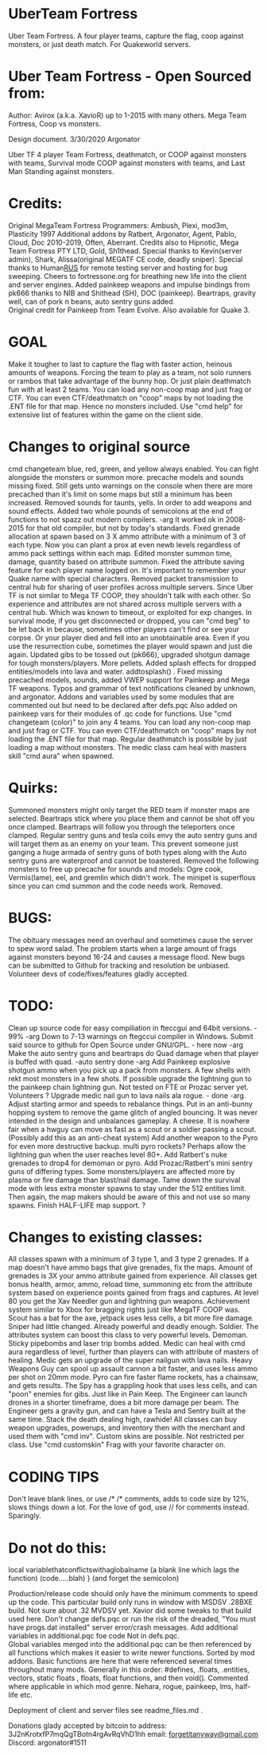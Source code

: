 # UberTeam Fortress
Uber Team Fortress. A four player teams, capture the flag, coop against monsters, or just death match. For Quakeworld servers.

# Uber Team Fortress - Open Sourced from:
 Author: Avirox (a.k.a. XavioR) up to 1-2015 with many others.
 Mega Team Fortress, Coop vs monsters.

 Design document. 3/30/2020 Argonator

 Uber TF 4 player Team Fortress, deathmatch, or COOP against monsters with teams, Survival mode COOP against monsters with
 teams, and Last Man Standing against monsters.

 # Credits:
 Original MegaTeam Fortress Programmers: Ambush, Plexi, mod3m, Plasticity 1997
 Additional addons by Ratbert, Argonator, Agent, Pablo, Cloud, Doc 2010-2019, Often, Aberrant.
 Credits also to Hipnotic, Mega Team Fortress PTY LTD, Gold, Sh1thead. 
 Special thanks to Kevin(server admin), Shark, Alissa(original MEGATF CE code, deadly sniper).
 Special thanks to Human[RUS](lotric) for remote testing server and hosting for bug sweeping.
 Cheers to fortressone.org for breathing new life into the client and server engines.
 Added painkeep weapons and impulse bindings from pk666 thanks to NIB and Shithead (SH), DOC (painkeep).
 Beartraps, gravity well, can of pork n beans, auto sentry guns added.  
 Original credit for Painkeep from Team Evolve. Also available for Quake 3.


# GOAL
 Make it tougher to last to capture the flag with faster action, heinous
 amounts of weapons. Forcing the team to play as a team, not solo runners or rambos
 that take advantage of the bunny hop. Or just plain deathmatch fun with at least 2 teams.
 You can load any non-coop map and just frag or CTF.
 You can even CTF/deathmatch on "coop" maps by not loading the .ENT file for that map. Hence no monsters included.
 Use "cmd help" for extensive list of features within the game on the client side.

# Changes to original source
cmd changeteam blue, red, green, and yellow always enabled. You can fight alongside the monsters or summon more.
precache models and sounds missing fixed. 
Still gets unto warnings on the console when there are more precached than it's limit on some maps
but still a minimum has been increased.
Removed sounds for taunts, yells. In order to add weapons and sound effects.
Added two whole pounds of semicolons at the end of functions to not spazz out modern compilers. -arg
It worked ok in 2008-2015 for that old compiler, but not by today's standards.
Fixed grenade allocation at spawn based on 3 X ammo attribute with a minimum of 3 of each type.
Now you can plant a prox at even newb levels regardless of ammo pack settings within each map.
Edited monster summon time, damage, quantity based on attribute summon.
Fixed the attribute saving feature for each player name logged on.
It's important to remember your Quake name with special characters.
Removed packet transmission to central hub for sharing of user profiles across multiple
servers. Since Uber TF is not similar to Mega TF COOP, they shouldn't talk with each other.
So experience and attributes are not shared across multiple servers with a central hub.
Which was known to timeout, or exploited for exp changes.
In survival mode, if you get disconnected or dropped, you can "cmd beg" to be let back in because,
sometimes other players can't find or see your corpse. Or your player died and fell into an unobtainable area.
Even if you use the resurrection cube, sometimes the player would spawn and just die again. 
Updated gibs to be tossed out (pk666), upgraded shotgun damage for tough monsters/players. More pellets.
Added splash effects for dropped entities/models into lava and water. addtosplash() .
Fixed missing precached models, sounds, added VWEP support for Painkeep and Mega TF weapons.
Typos and grammar of text notifications cleaned by unknown, and argonator.
Addons and variables used by some modules that are commented out but need to be declared after defs.pqc
Also added on painkeep vars for their modules of .qc code for functions.
Use "cmd changeteam (color)" to join any 4 teams. You can load any non-coop map and just frag or CTF.
You can even CTF/deathmatch on "coop" maps by not loading the .ENT file for that map.
Regular deathmatch is possible by just loading a map without monsters.
 The medic class cam heal with masters skill "cmd aura" when spawned.							
 
# Quirks:
Summoned monsters might only target the RED team if monster maps are selected.
Beartraps stick where you place them and cannot be shot off you once clamped.
Beartraps will follow you through the teleporters once clamped.
Regular sentry guns and tesla coils envy the auto sentry guns and will target them as an enemy on your team.
This prevent someone just ganging a huge armada of sentry guns of both types along with the
Auto sentry guns are waterproof and cannot be toastered.
Removed the following monsters to free up precache for sounds and models:
Ogre cook, Vermis(lame), eel, and gremlin which didn't work.
The minipet is superflous since you can cmd summon and the code needs work. Removed.
			
# BUGS:
The obituary messages need an overhaul and sometimes cause the server to spew word salad.
The problem starts when a large amount of frags against monsters beyond 16-24 and causes a message flood.
New bugs can be submitted to Github for tracking and resolution be unbiased.
Volunteer devs of code/fixes/features gladly accepted.

# TODO:
Clean up source code for easy compiliation in fteccgui and 64bit versions. - 99% -arg
Down to 7-13 warnings on ftegccui compiler in Windows. 
Submit said source to github for Open Source under GNU/GPL. - here now -arg
Make the auto sentry guns and beartraps do Quad damage when that player is buffed with quad. -auto sentry done -arg
Add Painkeep explosive shotgun ammo when you pick up a pack from monsters. A few shells with rekt most monsters in a few shots.
If possible upgrade the lightning gun to the painkeep chain lightning gun.
Not tested on FTE or Prozac server yet. Volunteers ? 
Upgrade medic nail gun to lava nails ala rogue. - done -arg.
Adjust starting armor and speeds to rebalance things.
Put in an anti-bunny hopping system to remove the game glitch of angled bouncing.
It was never intended in the design and unbalances gameplay. A cheese.
It is nowhere fair when a hwguy can move as fast as a scout or a soldier passing a scout.
(Possibly add this as an anti-cheat system)
Add another weapon to the Pyro for even more destructive backup. multi pyro rockets?
Perhaps allow the lightning gun when the user reaches level 80+.
Add Ratbert's nuke grenades to drop4 for demoman or pyro.
Add Prozac/Ratbert's mini sentry guns of differing types. Some monsters/players are affected more
by plasma or fire damage than blast/nail damage.
Tame down the survival mode with less extra monster spawns to stay under the 512 entities limit.
Then again, the map makers should be aware of this and not use so many spawns.
Finish HALF-LIFE map support. ?

# Changes to existing classes:
All classes spawn with a minimum of 3 type 1, and 3 type 2 grenades.
If a map doesn't have ammo bags that give grenades, fix the maps.
Amount of grenades is 3X your ammo attribute gained from experience.
All classes get bonus health, armor, ammo, reload time, summoning etc from the 
attribute system based on experience points gained from frags and captures.
At level 80 you get the Xav Needler gun and lightning gun weapons.
Achievement system similar to Xbox for bragging rights just like MegaTF COOP was.
Scout has a bat for the axe, jetpack uses less cells, a bit more fire damage.
Sniper had little changed. Already powerful and deadly enough. 
Soldier. The attributes system can boost this class to very powerful levels.
Demoman. Sticky pipebombs and laser trip bombs added.
Medic can heal with cmd aura regardless of level, further than players can with attribute of masters of healing.
Medic gets an upgrade of the super nailgun with lava nails.
Heavy Weapons Guy can spool up assault cannon a bit faster, and uses less ammo per shot on 20mm mode.
Pyro can fire faster flame rockets, has a chainsaw, and gets results.
The Spy has a grappling hook that uses less cells, and can "poon" enemies for gibs. Just like in Pain Keep.
The Engineer can launch drones in a shorter timeframe, does a bit more damage per beam.
The Engineer gets a gravity gun, and can have a Tesla and Sentry built at the same time. Stack the death dealing high, rawhide!
All classes can buy weapon upgrades, powerups, and inventory then with the merchant and used them with "cmd inv".
Custom skins are possible. Not restricted per class. Use "cmd customskin" Frag with your favorite character on.

# CODING TIPS
Don't leave blank lines, or use /* /* comments, adds to code size by 12%, slows things down a lot.
For the love of god, use // for comments instead. Sparingly.
# Do not do this:
local variablethatconflictswithaglobalname 
(a blank line which lags the function)
(code.....blah)
} (and forget the semicolon)

Production/release code should only have the minimum comments to speed up the code.
This particular build only runs in window with MSDSV .28BXE build. Not sure about .32 MVDSV yet.
Xavior did some tweaks to that build used here.
Don't change defs.pqc or run the risk of the dreaded, "You must have progs.dat installed" server error/crash messages.
Add additional variables in additional.pqc foe  code Not in defs.pqc.  
Global variables merged into the additional.pqc can be then referenced by all functions which makes it easier to
write newer functions.  Sorted by mod addons. Basic functions are here that were referenced several times throughout
many mods. 
Generally in this order:
#defines, .floats, .entities, vectors, static floats , floats, float functions, and then void().
Commented where applicable in which mod genre. Nehara, rogue, painkeep, lms, half-life etc.

Deployment of client and server files see readme_files.md .

Donations glady accepted by bitcoin to address: 3J2nKrotxfP7mqQgTBotn4rgAvRqVhD1hh
email: forgetitanyway@gmail.com
Discord: argonator#1511

